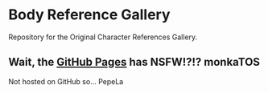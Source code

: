 # Body Reference Gallery

Repository for the Original Character References Gallery.

## Wait, the [GitHub Pages](https://theblackcat-oc.github.io/reference-gallery/) has NSFW!?!? monkaTOS

Not hosted on GitHub so... PepeLa

